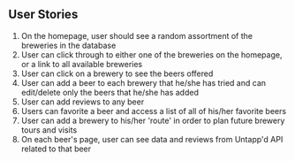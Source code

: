 ## User Stories
1. On the homepage, user should see a random assortment of the breweries in the database
2. User can click through to either one of the breweries on the homepage, or a link to all available breweries
3. User can click on a brewery to see the beers offered
4. User can add a beer to each brewery that he/she has tried and can edit/delete only the beers that he/she has added
5. User can add reviews to any beer
6. Users can favorite a beer and access a list of all of his/her favorite beers
7. User can add a brewery to his/her 'route' in order to plan future brewery tours and visits
8. On each beer's page, user can see data and reviews from Untapp'd API related to that beer
